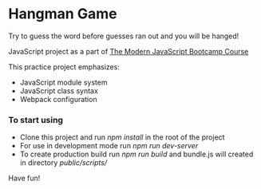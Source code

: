 # Hangman Game

Try to guess the word before guesses ran out and you will be hanged!

JavaScript project as a part of [The Modern JavaScript Bootcamp Course](https://www.udemy.com/course/modern-javascript/)

This practice project emphasizes:

* JavaScript module system
* JavaScript class syntax
* Webpack configuration

### To start using

* Clone this project and run *npm install* in the root of the project
* For use in development mode run *npm run dev-server*
* To create production build run *npm run build* and bundle.js will created in directory *public/scripts/*

Have fun!